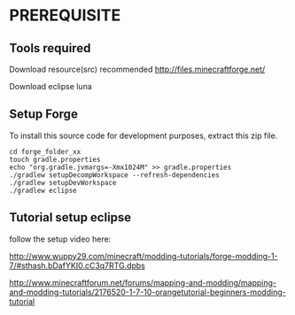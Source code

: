 PREREQUISITE
===

Tools required 
----
Download resource(src) recommended http://files.minecraftforge.net/

Download eclipse luna

Setup Forge
----
To install this source code for development purposes, extract this zip file.

    cd forge_folder_xx
    touch gradle.properties
    echo "org.gradle.jvmargs=-Xmx1024M" >> gradle.properties
    ./gradlew setupDecompWorkspace --refresh-dependencies
    ./gradlew setupDevWorkspace
    ./gradlew eclipse


Tutorial setup eclipse 
----

follow the setup video here:


http://www.wuppy29.com/minecraft/modding-tutorials/forge-modding-1-7/#sthash.bDafYKI0.cC3q7RTG.dpbs
	
http://www.minecraftforum.net/forums/mapping-and-modding/mapping-and-modding-tutorials/2176520-1-7-10-orangetutorial-beginners-modding-tutorial


